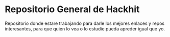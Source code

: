 # Repositorio General de Hackhit
Repositorio donde estare trabajando para darle los mejores enlaces y repos interesantes, para que quien lo vea o lo estudie pueda apreder igual que yo.
